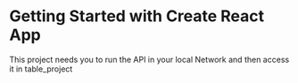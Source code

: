 # Getting Started with Create React App

This project needs you to run the API in your local Network and then access it in table_project
